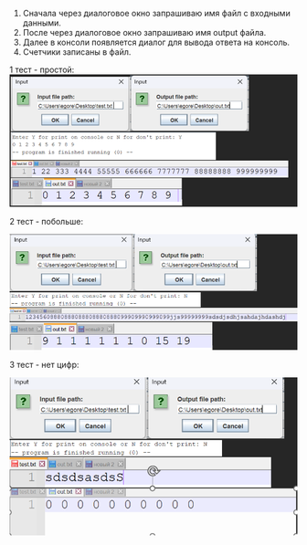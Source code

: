 1) Сначала через диалоговое окно запрашиваю имя файл с входными данными.
2) После через диалоговое окно запрашиваю имя output файла.
3) Далее в консоли появляется диалог для вывода ответа на консоль.
4) Счетчики записаны в файл.

1 тест - простой:
![](screens/1.png)

2 тест - побольше:

![](screens/2.png)

3 тест - нет цифр:

![](screens/3.png)
